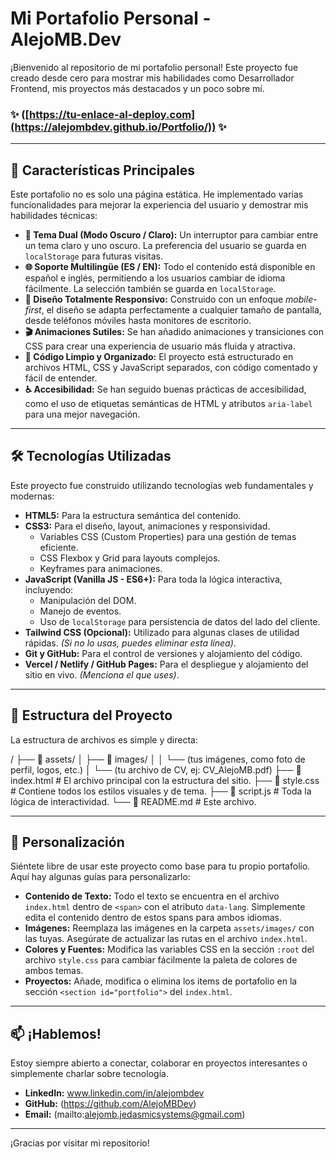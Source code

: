 # Mi Portafolio Personal - AlejoMB.Dev

¡Bienvenido al repositorio de mi portafolio personal! Este proyecto fue creado desde cero para mostrar mis habilidades como Desarrollador Frontend, mis proyectos más destacados y un poco sobre mí.

### ✨ ([https://tu-enlace-al-deploy.com](https://alejombdev.github.io/Portfolio/)) ✨

---

## 🚀 Características Principales

Este portafolio no es solo una página estática. He implementado varias funcionalidades para mejorar la experiencia del usuario y demostrar mis habilidades técnicas:

* **🎨 Tema Dual (Modo Oscuro / Claro):** Un interruptor para cambiar entre un tema claro y uno oscuro. La preferencia del usuario se guarda en `localStorage` para futuras visitas.
* **🌐 Soporte Multilingüe (ES / EN):** Todo el contenido está disponible en español e inglés, permitiendo a los usuarios cambiar de idioma fácilmente. La selección también se guarda en `localStorage`.
* **📱 Diseño Totalmente Responsivo:** Construido con un enfoque *mobile-first*, el diseño se adapta perfectamente a cualquier tamaño de pantalla, desde teléfonos móviles hasta monitores de escritorio.
* **🎬 Animaciones Sutiles:** Se han añadido animaciones y transiciones con CSS para crear una experiencia de usuario más fluida y atractiva.
* **🔧 Código Limpio y Organizado:** El proyecto está estructurado en archivos HTML, CSS y JavaScript separados, con código comentado y fácil de entender.
* **♿ Accesibilidad:** Se han seguido buenas prácticas de accesibilidad, como el uso de etiquetas semánticas de HTML y atributos `aria-label` para una mejor navegación.

---

## 🛠️ Tecnologías Utilizadas

Este proyecto fue construido utilizando tecnologías web fundamentales y modernas:

* **HTML5:** Para la estructura semántica del contenido.
* **CSS3:** Para el diseño, layout, animaciones y responsividad.
    * Variables CSS (Custom Properties) para una gestión de temas eficiente.
    * CSS Flexbox y Grid para layouts complejos.
    * Keyframes para animaciones.
* **JavaScript (Vanilla JS - ES6+):** Para toda la lógica interactiva, incluyendo:
    * Manipulación del DOM.
    * Manejo de eventos.
    * Uso de `localStorage` para persistencia de datos del lado del cliente.
* **Tailwind CSS (Opcional):** Utilizado para algunas clases de utilidad rápidas. *(Si no lo usas, puedes eliminar esta línea)*.
* **Git y GitHub:** Para el control de versiones y alojamiento del código.
* **Vercel / Netlify / GitHub Pages:** Para el despliegue y alojamiento del sitio en vivo. *(Menciona el que uses)*.

---

## 📂 Estructura del Proyecto

La estructura de archivos es simple y directa:


/
├── 📁 assets/
│   ├── 📁 images/
│   │   └── (tus imágenes, como foto de perfil, logos, etc.)
│   └── (tu archivo de CV, ej: CV_AlejoMB.pdf)
├── 📄 index.html      # El archivo principal con la estructura del sitio.
├── 📄 style.css       # Contiene todos los estilos visuales y de tema.
├── 📄 script.js       # Toda la lógica de interactividad.
└── 📄 README.md       # Este archivo.


---

## 🎨 Personalización

Siéntete libre de usar este proyecto como base para tu propio portafolio. Aquí hay algunas guías para personalizarlo:

* **Contenido de Texto:** Todo el texto se encuentra en el archivo `index.html` dentro de `<span>` con el atributo `data-lang`. Simplemente edita el contenido dentro de estos spans para ambos idiomas.
* **Imágenes:** Reemplaza las imágenes en la carpeta `assets/images/` con las tuyas. Asegúrate de actualizar las rutas en el archivo `index.html`.
* **Colores y Fuentes:** Modifica las variables CSS en la sección `:root` del archivo `style.css` para cambiar fácilmente la paleta de colores de ambos temas.
* **Proyectos:** Añade, modifica o elimina los items de portafolio en la sección `<section id="portfolio">` del `index.html`.

---

## 📫 ¡Hablemos!

Estoy siempre abierto a conectar, colaborar en proyectos interesantes o simplemente charlar sobre tecnología.

* **LinkedIn:** www.linkedin.com/in/alejombdev
* **GitHub:** (https://github.com/AlejoMBDev)
* **Email:** (mailto:alejomb.jedasmicsystems@gmail.com)

---

¡Gracias por visitar mi repositorio!
